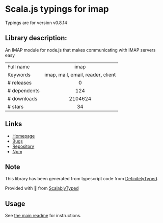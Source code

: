 
# Scala.js typings for imap

Typings are for version v0.8.14

## Library description:
An IMAP module for node.js that makes communicating with IMAP servers easy

|                    |                 |
| ------------------ | :-------------: |
| Full name          | imap |
| Keywords           | imap, mail, email, reader, client |
| # releases         | 0 |
| # dependents       | 124 |
| # downloads        | 2104624 |
| # stars            | 34 |

## Links
- [Homepage](https://github.com/mscdex/node-imap#readme)
- [Bugs](https://github.com/mscdex/node-imap/issues)
- [Repository](https://github.com/mscdex/node-imap)
- [Npm](https://www.npmjs.com/package/imap)
    


## Note
This library has been generated from typescript code from [DefinitelyTyped](https://definitelytyped.org).

Provided with :purple_heart: from [ScalablyTyped](https://github.com/oyvindberg/ScalablyTyped)

## Usage
See [the main readme](../../readme.md) for instructions.


